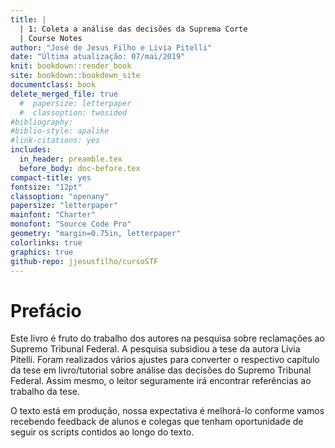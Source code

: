 ```yaml
--- 
title: |
  | 1: Coleta a análise das decisões da Suprema Corte
  | Course Notes
author: "José de Jesus Filho e Livia Pitelli"
date: "Última atualização: 07/mai/2019"
knit: bookdown::render_book
site: bookdown::bookdown_site
documentclass: book
delete_merged_file: true
  #  papersize: letterpaper
  #  classoption: twosided
#bibliography: 
#biblio-style: apalike
#link-citations: yes
includes:
  in_header: preamble.tex
  before_body: doc-before.tex
compact-title: yes
fontsize: "12pt"
classoption: "openany"
papersize: "letterpaper"
mainfont: "Charter"
monofont: "Source Code Pro"
geometry: "margin=0.75in, letterpaper"
colorlinks: true
graphics: true
github-repo: jjesusfilho/cursoSTF
---
```






# Prefácio 

Este livro é fruto do trabalho dos autores na pesquisa sobre reclamações ao Supremo Tribunal Federal. A pesquisa subsidiou a tese da autora Lívia Pitelli. Foram realizados vários ajustes para converter o respectivo capítulo da tese em livro/tutorial sobre análise das decisões do Supremo Tribunal Federal. Assim mesmo, o leitor seguramente irá encontrar referências ao trabalho da tese. 

O texto está em produção, nossa expectativa é melhorá-lo conforme vamos recebendo feedback de alunos e colegas que tenham oportunidade de seguir os scripts contidos ao longo do texto.

